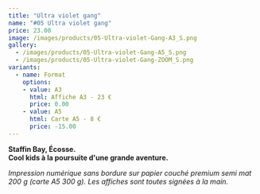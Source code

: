 ```yaml
---
title: "Ultra violet gang"
name: "#05 Ultra violet gang"
price: 23.00
image: /images/products/05-Ultra-violet-Gang-A3_S.png
gallery:
  - /images/products/05-Ultra-violet-Gang-A5_S.png
  - /images/products/05-Ultra-violet-Gang-ZOOM_S.png
variants:
  - name: Format
    options:
    - value: A3
      html: Affiche A3 - 23 €
      price: 0.00
    - value: A5
      html: Carte A5 - 8 €
      price: -15.00
---
```

__Staffin Bay, Écosse.  
Cool kids à la poursuite d'une grande aventure.__

_Impression numérique sans bordure sur papier couché premium semi mat 200 g (carte A5 300 g). Les affiches sont toutes signées à la main._
